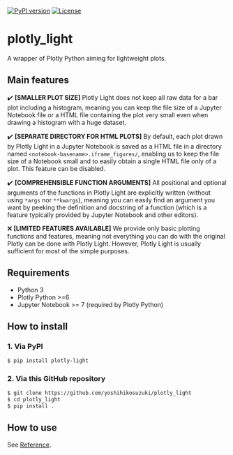 [![PyPI version](https://badge.fury.io/py/plotly-light.svg)](https://badge.fury.io/py/plotly-light)
[![License](http://img.shields.io/badge/license-MIT-blue)](LICENSE)

# plotly_light

A wrapper of Plotly Python aiming for lightweight plots.

## Main features

:heavy_check_mark: **[SMALLER PLOT SIZE]** Plotly Light does not keep all raw data for a bar plot including a histogram, meaning you can keep the file size of a Jupyter Notebook file or a HTML file containing the plot very small even when drawing a histogram with a huge dataset.

:heavy_check_mark: **[SEPARATE DIRECTORY FOR HTML PLOTS]** By default, each plot drawn by Plotly Light in a Jupyter Notebook is saved as a HTML file in a directory named `<notebook-basename>.iframe_figures/`, enabling us to keep the file size of a Notebook small and to easily obtain a single HTML file only of a plot. This feature can be disabled.

:heavy_check_mark: **[COMPREHENSIBLE FUNCTION ARGUMENTS]** All positional and optional arguments of the functions in Plotly Light are explicitly written (without using `*args` nor `**kwargs`), meaning you can easily find an argument you want by peeking the definition and docstring of a function (which is a feature typically provided by Jupyter Notebook and other editors).

:x: **[LIMITED FEATURES AVAILABLE]** We provide only basic plotting functions and features, meaning not everything you can do with the original Plotly can be done with Plotly Light. However, Plotly Light is usually sufficient for most of the simple purposes.

## Requirements

- Python 3
- Plotly Python >=6
- Jupyter Notebook >= 7 (required by Plotly Python)

## How to install

### 1. Via PyPI

```bash
$ pip install plotly-light
```

### 2. Via this GitHub repository

```bash
$ git clone https://github.com/yoshihikosuzuki/plotly_light
$ cd plotly_light
$ pip install .
```

## How to use

See [Reference](https://nbviewer.org/github/yoshihikosuzuki/plotly_light/blob/master/doc/Reference.ipynb).

